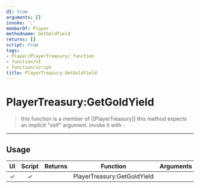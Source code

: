 ```yaml
---
UI: true
arguments: []
invoke: ':'
memberOf: Player
methodname: GetGoldYield
returns: []
script: true
tags:
- Player/PlayerTreasury/_function
- function/UI
- function/script
title: PlayerTreasury.GetGoldYield
---
```

# PlayerTreasury:GetGoldYield
> this function is a member of [[PlayerTreasury]]
> this method expects an implicit "self" argument. invoke it with `:`
-----
## Usage
|  UI | Script | Returns | Function | Arguments |
|:---:|:------:|-------:|:--------:|:---------|
|✓|✓||PlayerTreasury:GetGoldYield||
